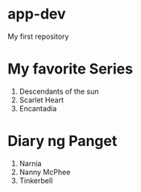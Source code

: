 # app-dev
My first repository
# **My favorite Series**
1. Descendants of the sun
2. Scarlet Heart
3. Encantadia

# **Diary ng Panget**
1. Narnia
2. Nanny McPhee
3. Tinkerbell
